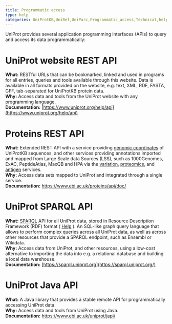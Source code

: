 ```yaml
---
title: Programmatic access
type: help
categories: UniProtKB,UniRef,UniParc,Programmatic_access,Technical,help
---
```


UniProt provides several application programming interfaces (APIs) to query and access its data programmatically:

# UniProt website REST API

**What:** RESTful URLs that can be bookmarked, linked and used in programs for all entries, queries and tools available through this website. Data is available in all formats provided on the website, e.g. text, XML, RDF, FASTA, GFF, tab-separated for UniProtKB protein data.  
**Why:** Access data and tools from the UniProt website with any programming language.  
**Documentation:** [https://www.uniprot.org/help/api](https://www.uniprot.org/help/api)

# Proteins REST API

**What:** Extended REST API with a service providing [genomic coordinates](https://www.ebi.ac.uk/proteins/api/doc/#coordinatesApi) of UniProtKB sequences, and other services providing annotations imported and mapped from Large Scale data Sources (LSS), such as 1000Genomes, ExAC, PeptideAtlas, MaxQB and HPA via the [variation](https://www.ebi.ac.uk/proteins/api/doc/#/variation), [proteomics](https://www.ebi.ac.uk/proteins/api/doc/#proteomics), and [antigen](https://www.ebi.ac.uk/proteins/api/doc/#/antigen) services.  
**Why:** Access data sets mapped to UniProt and integrated through a single service.  
**Documentation:** <https://www.ebi.ac.uk/proteins/api/doc/>

# UniProt SPARQL API

**What:** [SPARQL](https://en.wikipedia.org/wiki/SPARQL) API for all UniProt data, stored in Resource Description Framework (RDF) format ( [Help](https://www.uniprot.org/help/sparql) ). An SQL-like graph query language that allows to perform complex queries across all UniProt data, as well as across other resources that provide a SPARQL endpoint, such as Ensembl or Wikidata.  
**Why:** Access data from UniProt, and other resources, using a low-cost alternative to importing the data into e.g. a relational database and building a local data warehouse.  
**Documentation:** [https://sparql.uniprot.org](https://sparql.uniprot.org/)

# UniProt Java API

**What:** A Java library that provides a stable remote API for programmatically accessing UniProt data.  
**Why:** Access data and tools from UniProt using Java.  
**Documentation:** <https://www.ebi.ac.uk/uniprot/japi/>
